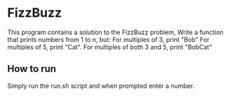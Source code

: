 # FizzBuzz

This program contains a solution to the FizzBuzz problem, 
Write a function that prints numbers from 1 to n, but:
For multiples of 3, print "Bob"
For multiples of 5, print "Cat".
For multiples of both 3 and 5, print "BobCat"

## How to run

Simply run the run.sh script and when prompted enter a number.


